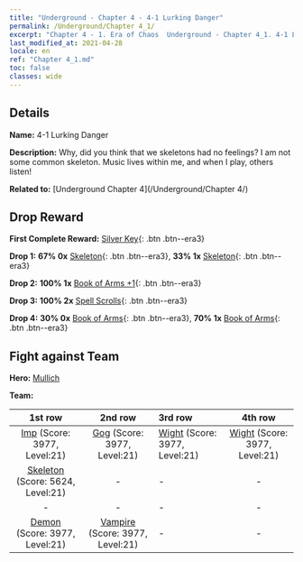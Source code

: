 ```yaml
---
title: "Underground - Chapter 4 - 4-1 Lurking Danger"
permalink: /Underground/Chapter 4_1/
excerpt: "Chapter 4 - 1. Era of Chaos  Underground - Chapter 4_1. 4-1 Lurking Danger"
last_modified_at: 2021-04-28
locale: en
ref: "Chapter 4_1.md"
toc: false
classes: wide
---
```


## Details

 **Name:** 4-1 Lurking Danger

 **Description:** Why, did you think that we skeletons had no feelings? I am not some common skeleton. Music lives within me, and when I play, others listen!

 **Related to:** [Underground Chapter 4](/Underground/Chapter 4/)

## Drop Reward

 **First Complete Reward:** [Silver Key](/Items/con_693/){: .btn .btn--era3}

 **Drop 1:** **67% 0x** [Skeleton](/Items/unt_208/){: .btn .btn--era3}, **33% 1x** [Skeleton](/Items/unt_208/){: .btn .btn--era3}

 **Drop 2:** **100% 1x** [Book of Arms +1](/Items/mat_25/){: .btn .btn--era3}

 **Drop 3:** **100% 2x** [Spell Scrolls](/Items/con_694/){: .btn .btn--era3}

 **Drop 4:** **30% 0x** [Book of Arms](/Items/mat_18/){: .btn .btn--era3}, **70% 1x** [Book of Arms](/Items/mat_18/){: .btn .btn--era3}


## Fight against Team
 **Hero:** [Mullich](/heroes/Mullich/)

 **Team:**


  | 1st row | 2nd row | 3rd row | 4th row |
  |:----:|:----:|:----|:----:|
  | [Imp](/units/Imp/) (Score: 3977, Level:21)  | [Gog](/units/Gog/) (Score: 3977, Level:21)  | [Wight](/units/Wight/) (Score: 3977, Level:21)  | [Wight](/units/Wight/) (Score: 3977, Level:21)  |
  | [Skeleton](/units/Skeleton/) (Score: 5624, Level:21)  | - | - | - |
  | - | - | - | - |
  | [Demon](/units/Demon/) (Score: 3977, Level:21)  | [Vampire](/units/Vampire/) (Score: 3977, Level:21)  | - | - |


